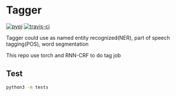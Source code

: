 
# Tagger

[![pypi](https://img.shields.io/pypi/v/torch-tagger.svg)](https://pypi.python.org/pypi/torch-tagger)
[![travis-ci](https://travis-ci.org/infinity-future/torch-tagger.svg?branch=master)](https://travis-ci.org/infinity-future/torch-tagger/)

Tagger could use as named entity recognized(NER), part of speech tagging(POS), word segmentation

This repo use torch and RNN-CRF to do tag job

## Test

```sh
python3 -m tests
```